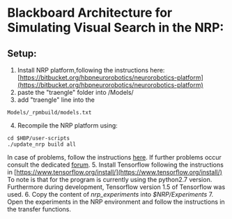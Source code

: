 # Blackboard Architecture for Simulating Visual Search in the NRP: 

## Setup: 

1. Install NRP platform,following the instructions here: 
[https://bitbucket.org/hbpneurorobotics/neurorobotics-platform](https://bitbucket.org/hbpneurorobotics/neurorobotics-platform)  
2. paste the "traengle" folder into /Models/ 
3. add "traengle" line into the 
```
Models/_rpmbuild/models.txt
```
4. Recompile the NRP platform using: 
```
cd $HBP/user-scripts
./update_nrp build all
```
In case of problems, follow the instructions [here](https://bitbucket.org/hbpneurorobotics/neurorobotics-platform). If further problems occur consult the dedicated [forum](https://forum.humanbrainproject.eu/c/neurorobotics).
5. Install Tensorflow following the instructions in [https://www.tensorflow.org/install/](https://www.tensorflow.org/install/) 
To note is that for the program is currently using the python2.7 version. Furthermore during development, Tensorflow version 1.5 of Tensorflow was used. 
6. Copy the content of *nrp_experiments* into *$NRP/Experiments* 
7. Open the experiments in the NRP environment and follow the instructions in the transfer functions.